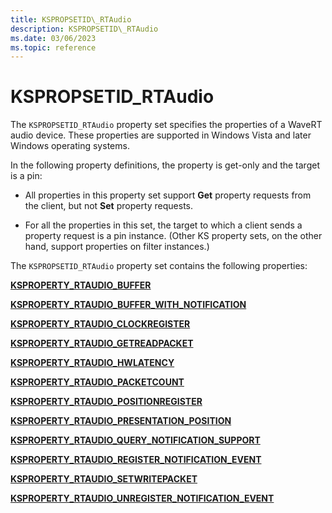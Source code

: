 ```yaml
---
title: KSPROPSETID\_RTAudio
description: KSPROPSETID\_RTAudio
ms.date: 03/06/2023
ms.topic: reference
---
```



# KSPROPSETID\_RTAudio


The `KSPROPSETID_RTAudio` property set specifies the properties of a WaveRT audio device. These properties are supported in Windows Vista and later Windows operating systems.

In the following property definitions, the property is get-only and the target is a pin:

-   All properties in this property set support **Get** property requests from the client, but not **Set** property requests.

-   For all the properties in this set, the target to which a client sends a property request is a pin instance. (Other KS property sets, on the other hand, support properties on filter instances.)

The `KSPROPSETID_RTAudio` property set contains the following properties:

[**KSPROPERTY\_RTAUDIO\_BUFFER**](ksproperty-rtaudio-buffer.md)

[**KSPROPERTY\_RTAUDIO\_BUFFER\_WITH\_NOTIFICATION**](ksproperty-rtaudio-buffer-with-notification.md)

[**KSPROPERTY\_RTAUDIO\_CLOCKREGISTER**](ksproperty-rtaudio-clockregister.md)

[**KSPROPERTY\_RTAUDIO\_GETREADPACKET**](ksproperty-rtaudio-getreadpacket.md)

[**KSPROPERTY\_RTAUDIO\_HWLATENCY**](ksproperty-rtaudio-hwlatency.md)

[**KSPROPERTY\_RTAUDIO\_PACKETCOUNT**](ksproperty-rtaudio-packetcount.md)

[**KSPROPERTY\_RTAUDIO\_POSITIONREGISTER**](ksproperty-rtaudio-positionregister.md)

[**KSPROPERTY\_RTAUDIO\_PRESENTATION\_POSITION**](ksproperty-rtaudio-presentation-position.md)

[**KSPROPERTY\_RTAUDIO\_QUERY\_NOTIFICATION\_SUPPORT**](ksproperty-rtaudio-query-notification-support.md)

[**KSPROPERTY\_RTAUDIO\_REGISTER\_NOTIFICATION\_EVENT**](ksproperty-rtaudio-register-notification-event.md)

[**KSPROPERTY\_RTAUDIO\_SETWRITEPACKET**](ksproperty-rtaudio-setwritepacket.md)

[**KSPROPERTY\_RTAUDIO\_UNREGISTER\_NOTIFICATION\_EVENT**](ksproperty-rtaudio-unregister-notification-event.md)

 

 





